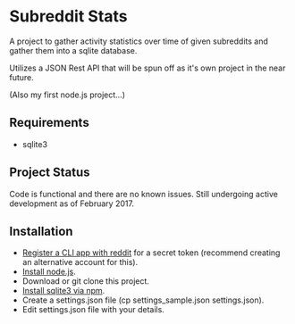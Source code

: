 # Subreddit Stats

A project to gather activity statistics over time of given subreddits and gather them into a sqlite database. 

Utilizes a JSON Rest API that will be spun off as it's own project in the near future.

(Also my first node.js project...)

## Requirements

 - sqlite3

## Project Status

Code is functional and there are no known issues. Still undergoing active development as of February 2017.

## Installation

 - [Register a CLI app with reddit](https://www.reddit.com/prefs/apps/) for a secret token (recommend creating an alternative account for this).
 - [Install node.js](https://nodejs.org/en/download/).
 - Download or git clone this project.
 - [Install sqlite3 via npm](https://www.npmjs.com/package/sqlite3).
 - Create a settings.json file (cp settings_sample.json settings.json).
 - Edit settings.json file with your details.